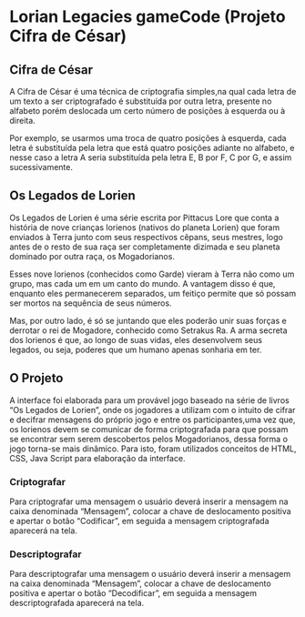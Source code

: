 # Lorian Legacies gameCode (Projeto Cifra de César)

## Cifra de César

A Cifra de César é uma técnica de criptografia simples,na qual cada letra de um texto a ser criptografado é substituída por outra letra, presente no alfabeto porém deslocada um certo número de posições à esquerda ou à direita.

Por exemplo, se usarmos uma troca de quatro posições à esquerda, cada letra é substituída pela letra que está quatro posições adiante no alfabeto, e nesse caso a letra A seria substituída pela letra E, B por F, C por G, e assim sucessivamente.

## Os Legados de Lorien
Os Legados de Lorien é uma série escrita por Pittacus Lore que conta a história de nove crianças lorienos (nativos do planeta Lorien) que foram enviados à Terra junto com seus respectivos cêpans, seus mestres, logo antes de o resto de sua raça ser completamente dizimada e seu planeta dominado por outra raça, os Mogadorianos.

Esses nove lorienos (conhecidos como Garde) vieram à Terra não como um grupo, mas cada um em um canto do mundo. A vantagem disso é que, enquanto eles permanecerem separados, um feitiço permite que só possam ser mortos na sequência de seus números.

Mas, por outro lado, é só se juntando que eles poderão unir suas forças e derrotar o rei de Mogadore, conhecido como Setrakus Ra. A arma secreta dos lorienos é que, ao longo de suas vidas, eles desenvolvem seus legados, ou seja, poderes que um humano apenas sonharia em ter.

## O Projeto

A interface foi elaborada para um provável jogo baseado na série de livros “Os Legados de Lorien”, onde os jogadores a utilizam com o intuito de cifrar e decifrar mensagens do próprio jogo e entre os participantes,uma vez que, os lorienos devem se comunicar de forma criptografada para que possam se encontrar sem serem descobertos pelos Mogadorianos, dessa forma o jogo torna-se mais dinâmico. Para isto, foram utilizados conceitos de HTML, CSS, Java Script  para elaboração da interface.

### Criptografar
Para criptografar uma mensagem o usuário deverá inserir a mensagem na caixa denominada “Mensagem”, colocar a chave de deslocamento positiva e apertar o botão “Codificar”, em seguida a mensagem criptografada aparecerá na tela.

### Descriptografar
Para descriptografar uma mensagem o usuário deverá inserir a mensagem na caixa denominada “Mensagem”, colocar a chave de deslocamento positiva e apertar o botão “Decodificar”, em seguida a mensagem descriptografada aparecerá na tela.
